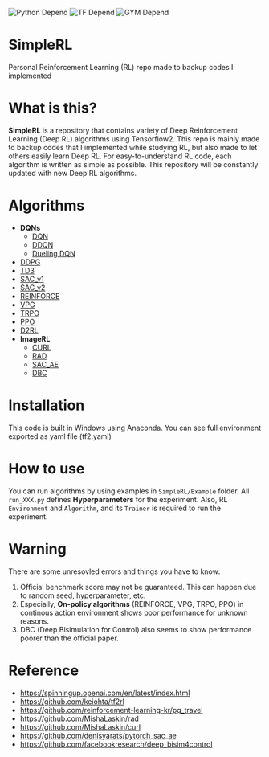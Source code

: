 ![Python Depend](https://img.shields.io/badge/Python-3.6-blue) ![TF Depend](https://img.shields.io/badge/TensorFlow-2.6-orange) ![GYM Depend](https://img.shields.io/badge/openai%2Fgym-0.17.3-green)

# SimpleRL
Personal Reinforcement Learning (RL) repo made to backup codes I implemented

# What is this?
**SimpleRL** is a repository that contains variety of Deep Reinforcement Learning (Deep RL) algorithms using Tensorflow2. This repo is mainly made to backup codes that I implemented while studying RL, but also made to let others easily learn Deep RL. For easy-to-understand RL code, each algorithm is written as simple as possible. This repository will be constantly updated with new Deep RL algorithms.   

# Algorithms
- **DQNs**<br>
  - [DQN](https://www.cs.toronto.edu/~vmnih/docs/dqn.pdf)
  - [DDQN](https://arxiv.org/pdf/1509.06461.pdf)
  - [Dueling DQN](https://arxiv.org/pdf/1511.06581.pdf)
- [DDPG](https://arxiv.org/pdf/1509.02971.pdf)
- [TD3](https://arxiv.org/pdf/1802.09477.pdf)
- [SAC_v1](https://arxiv.org/pdf/1801.01290.pdf)
- [SAC_v2](https://arxiv.org/pdf/1812.05905.pdf)
- [REINFORCE](https://link.springer.com/content/pdf/10.1007/BF00992696.pdf)
- [VPG](https://spinningup.openai.com/en/latest/algorithms/vpg.html)
- [TRPO](https://arxiv.org/pdf/1502.05477.pdf)
- [PPO](https://arxiv.org/pdf/1707.06347.pdf)
- [D2RL](https://arxiv.org/pdf/2010.09163.pdf)
- **ImageRL**<br>
  - [CURL](https://arxiv.org/pdf/2004.04136.pdf)
  - [RAD](https://arxiv.org/pdf/2004.14990.pdf)
  - [SAC_AE](https://arxiv.org/pdf/1910.01741.pdf)
  - [DBC](https://arxiv.org/pdf/2006.10742.pdf)
  
# Installation
This code is built in Windows using Anaconda. You can see full environment exported as yaml file (tf2.yaml)   

# How to use
You can run algorithms by using examples in `SimpleRL/Example` folder. All `run_XXX.py` defines **Hyperparameters** for the experiment.
Also, RL `Environment` and `Algorithm`, and its `Trainer` is required to run the experiment.

# Warning
There are some unresovled errors and things you have to know:
1. Official benchmark score may not be guaranteed. This can happen due to random seed, hyperparameter, etc.
2. Especially, **On-policy algorithms** (REINFORCE, VPG, TRPO, PPO) in continous action environment shows poor performance for unknown reasons. 
3. DBC (Deep Bisimulation for Control) also seems to show performance poorer than the official paper.      


# Reference
- https://spinningup.openai.com/en/latest/index.html
- https://github.com/keiohta/tf2rl
- https://github.com/reinforcement-learning-kr/pg_travel
- https://github.com/MishaLaskin/rad
- https://github.com/MishaLaskin/curl
- https://github.com/denisyarats/pytorch_sac_ae
- https://github.com/facebookresearch/deep_bisim4control
